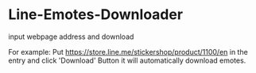# Line-Emotes-Downloader
input webpage address and download

For example: Put  https://store.line.me/stickershop/product/1100/en  in the entry and click 'Download' Button it will automatically download emotes.
